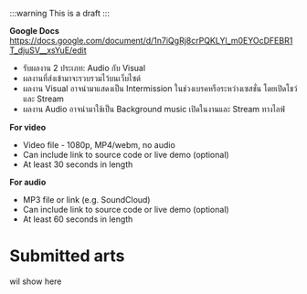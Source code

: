 :::warning
This is a draft
:::

**Google Docs** https://docs.google.com/document/d/1n7iQgRj8crPQKLYl_m0EYOcDFEBR1T_djuSV__xsYuE/edit

- รับผลงาน 2 ประเภท: Audio กับ Visual
- ผลงานที่ส่งเข้ามาจะรวบรวมไว้บนเว็บไซต์
- ผลงาน Visual อาจนำมาแสดงเป็น Intermission ในช่วงเบรคหรือระหว่างเซสชั่น โดยเปิดโชว์ และ Stream
- ผลงาน Audio อาจนำมาใช้เป็น Background music เปิดในงานและ Stream ทางไลฟ์

**For video**

- Video file - 1080p, MP4/webm, no audio
- Can include link to source code or live demo (optional)
- At least 30 seconds in length

**For audio**

- MP3 file or link (e.g. SoundCloud)
- Can include link to source code or live demo (optional)
- At least 60 seconds in length

# Submitted arts

wil show here
